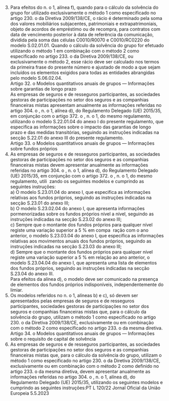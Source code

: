  
3. Para efeitos do n.  o 1, alínea f), quando para o cálculo da solvência do grupo for utilizado exclusivamente o método 
1 como especificado no artigo 230.  o da Diretiva 2009/138/CE, o rácio é determinado pela soma dos valores mobiliários 
subjacentes, patrimoniais e extrapatrimoniais, objeto de acordos de empréstimo ou de recompra, para contratos com 
data de vencimento posterior à data de referência da comunicação, dividida pela soma das células C0010/R0070 e 
C0010/RC0220 do modelo S.02.01.01. Quando o cálculo da solvência do grupo for efetuado utilizando o método 1 em 
combinação com o método 2 como especificado no artigo 233.  o da Diretiva 2009/138/CE, ou exclusivamente o método 
2, esse rácio deve ser calculado nos termos da primeira frase do presente número e ajustado de modo a que sejam 
incluídos os elementos exigidos para todas as entidades abrangidas pelo modelo S.06.02.04.  
Artigo 32.  o 
Modelos quantitativos anuais de grupos — Informações sobre garantias de longo prazo  
As empresas de seguros e de resseguros participantes, as sociedades gestoras de participações no setor dos seguros e as 
companhias financeiras mistas apresentam anualmente as informações referidas no artigo 304.  o , n.  o 1, alínea d), do 
Regulamento Delegado (UE) 2015/35, em conjunção com o artigo 372.  o , n.  o 1, do mesmo regulamento, utilizando o 
modelo S.22.01.04 do anexo I do presente regulamento, que especifica as informações sobre o impacto das garantias de 
longo prazo e das medidas transitórias, seguindo as instruções indicadas na secção S.22.01 do anexo III do presente 
regulamento.  
Artigo 33.  o 
Modelos quantitativos anuais de grupos — Informações sobre fundos próprios  
1. As empresas de seguros e de resseguros participantes, as sociedades gestoras de participações no setor dos seguros 
e as companhias financeiras mistas devem apresentar anualmente as informações referidas no artigo 304.  o , n.  o 1, alínea 
d), do Regulamento Delegado (UE) 2015/35, em conjunção com o artigo 372.  o , n.  o 1, do mesmo regulamento, utili ­
zando os seguintes modelos e cumprindo as seguintes instruções:  
a) O modelo S.23.01.04 do anexo I, que especifica as informações relativas aos fundos próprios, seguindo as instruções 
indicadas na secção S.23.01 do anexo III;  
b) O modelo S.23.02.04 do anexo I, que apresenta informações pormenorizadas sobre os fundos próprios nível a nível, 
seguindo as instruções indicadas na secção S.23.02 do anexo III;  
c) Sempre que o montante dos fundos próprios para qualquer nível registe uma variação superior a 5 % em compa ­
ração com o ano anterior, o modelo S.23.03.04 do anexo I, que especifica as informações relativas aos movimentos 
anuais dos fundos próprios, seguindo as instruções indicadas na secção S.23.03 do anexo III;  
d) Sempre que o montante dos fundos próprios para qualquer nível registe uma variação superior a 5 % em relação ao 
ano anterior, o modelo S.23.04.04 do anexo I, que apresenta uma lista de elementos dos fundos próprios, seguindo 
as instruções indicadas na secção S.23.04 do anexo III.  
Para efeitos da alínea d), o modelo deve ser comunicado na presença de elementos dos fundos próprios indisponíveis, 
independentemente do limiar.  
2. Os modelos referidos no n.  o 1, alíneas b) e c), só devem ser apresentados pelas empresas de seguros e de 
resseguros participantes, sociedades gestoras de participações no setor dos seguros e companhias financeiras mistas 
que, para o cálculo da solvência do grupo, utilizam o método 1 como especificado no artigo 230.  o da Diretiva 
2009/138/CE, exclusivamente ou em combinação com o método 2 como especificado no artigo 233.  o da mesma 
diretiva.  
Artigo 34.  o 
Modelos quantitativos anuais de grupos — Informações sobre o requisito de capital de solvência  
1. As empresas de seguros e de resseguros participantes, as sociedades gestoras de participações no setor dos seguros 
e as companhias financeiras mistas que, para o cálculo da solvência do grupo, utilizam o método 1 como especificado 
no artigo 230.  o da Diretiva 2009/138/CE, exclusivamente ou em combinação com o método 2 como definido no 
artigo 233.  o da mesma diretiva, devem apresentar anualmente as informações referidas no artigo 304.  o , n.  o 1, alínea d), 
do Regulamento Delegado (UE) 2015/35, utilizando os seguintes modelos e cumprindo as seguintes instruções:PT  L 120/22 Jornal Oficial da União Europeia 5.5.2023